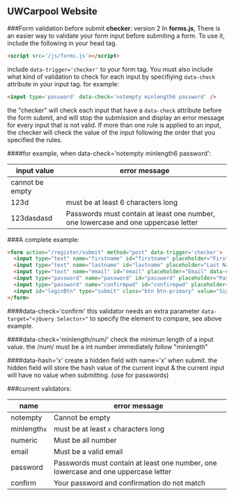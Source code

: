 UWCarpool Website
----------------------
###Form validation before submit **checker**: version 2
In **forms.js**, There is an easier way to validate your form input before submiting a form.
To use it, include the following in your head tag.
```html
<script src='/js/forms.js'></script>
```
include `data-trigger='checker'` to your form tag. You must also include what kind of validation to check for each input by specifiying `data-check` attribute in your input tag.
for example:
```html
<input type='password' data-check='notempty minlength6 password' />
```
the "checker" will check each input that have a `data-check` attribute before the form submit, and will stop the submission and display an error message for every input that is not valid. If more than one rule is applied to an input, the checker will check the value of the input following the order that you specified the rules.

####for example, when data-check='notempty minlength6 password':

input value      |error message
-----------|---------------
 | cannot be empty
123d  | must be at least 6 characters long
123dasdasd  | Passwords must contain at least one number, one lowercase and one uppercase letter

###A complete example:
```html
<form action="/register/submit" method="post" data-trigger='checker'>
  <input type="text" name="firstname" id="firstname" placeholder="First Name" data-check='notempty'/>
  <input type="text" name="lastname" id="lastname" placeholder="Last Name" data-check='notempty'/>
  <input type="text" name="email" id="email" placeholder="Email" data-check='notempty email'/>
  <input type="password" name="password" id="password" placeholder="Password" data-check='notempty minlength6 password' data-hash='p' />
  <input type="password" name="confirmpwd" id="confirmpwd" placeholder="Confirm Password" data-check='confirm' data-target='#password' />
  <input id="loginBtn" type="submit" class="btn btn-primary" value="Sign up" />
</form>
```

####data-check='confirm'
this validator needs an extra parameter `data-target="<jQuery Selector>"` to specify the element to compare, see above example.


####data-check='minlength/num/'
check the minimun length of a input value. the /num/ must be a int number immediately follow "minlength"


####data-hash='x'
create a hidden field with name='x' when submit. the hidden field will store the hash value of the current input & the current input will have no value when submitting. (use for passwords)

###current validators:

name     |error message
-----------|------------
notempty| Cannot be empty
minlength`x`  |  must be at least `x` characters long
numeric   | Must be all number
email   | Must be a valid email
password  | Passwords must contain at least one number, one lowercase and one uppercase letter
confirm   | Your password and confirmation do not match




